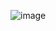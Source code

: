 ![image](https://github.com/companyakis/flutter-bootcamp-2024/assets/77589867/2a7c6300-0781-479a-9bbe-8cb11828bfbb)
